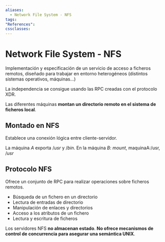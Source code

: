 ```yaml
---
aliases:
  - Network File System - NFS
tags:
"References":
cssclasses:
---
```

# Network File System - NFS

Implementación y especificación de un servicio de acceso a ficheros remotos, diseñado para trabajar en entorno heterogéneos (distintos sistemas operativos, máquinas...)

La independencia se consigue usando las RPC creadas con el protocolo XDR. 

Las diferentes máquinas **montan un directorio remoto en el sistema de ficheros local**. 

## Montado en NFS

Establece una conexión lógica entre cliente-servidor.

La máquina $A$ exporta $/usr$ y $/bin$. 
En la máquina $B$:
$mount$, $\text{maquinaA:/usr}$, $/usr$

## Protocolo NFS

Ofrece un conjunto de RPC para realizar operaciones sobre ficheros remotos. 
- Búsqueda de un fichero en un directorio
- Lectura de entradas de directorio
- Manipulación de enlaces y directorios
- Acceso a los atributos de un fichero
- Lectura y escritura de ficheros

Los servidores NFS **no almacenan estado**. **No ofrece mecanismos de control de concurrencia para asegurar una semántica UNIX**. 




